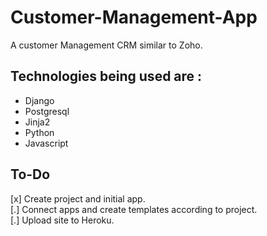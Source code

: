 # Customer-Management-App

A customer Management CRM similar to Zoho.
## Technologies being used are : 
* Django
* Postgresql
* Jinja2
* Python
* Javascript

## To-Do
[x]  Create project and initial app. <br />
[.]  Connect apps and create templates according to project. <br />
[.] Upload site to Heroku. <br />
